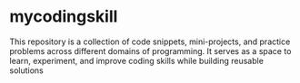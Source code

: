 # mycodingskill
This repository is a collection of code snippets, mini-projects, and practice problems across different domains of programming. It serves as a space to learn, experiment, and improve coding skills while building reusable solutions
